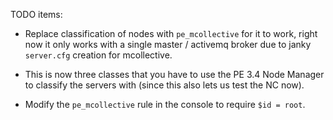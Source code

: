 TODO items:

 - Replace classification of nodes with `pe_mcollective` for it to work, right now it only works with a single master / activemq broker due to janky `server.cfg` creation for mcollective.

 - This is now three classes that you have to use the PE 3.4 Node Manager to classify the servers with (since this also lets us test the NC now).

 - Modify the `pe_mcollective` rule in the console to require `$id = root`.
